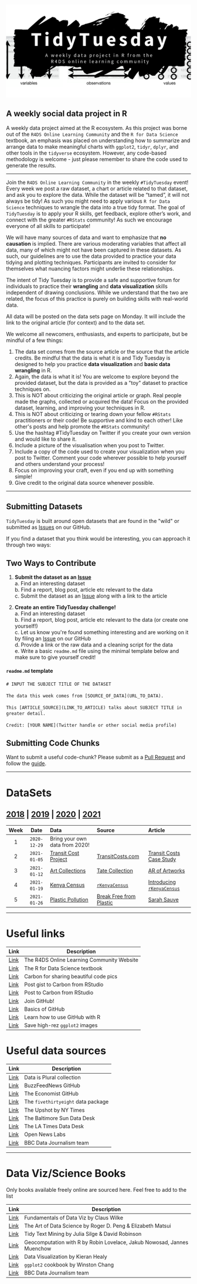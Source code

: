 ![](static/tt_logo.png)

## A weekly social data project in R

A weekly data project aimed at the R ecosystem. As this project was borne out of the `R4DS Online Learning Community` and the `R for Data Science` textbook, an emphasis was placed on understanding how to summarize and arrange data to make meaningful charts with `ggplot2`, `tidyr`, `dplyr`, and other tools in the `tidyverse` ecosystem. However, any code-based methodology is welcome - just please remember to share the code used to generate the results.

***

Join the `R4DS Online Learning Community` in the weekly `#TidyTuesday` event! Every week we post a raw dataset, a chart or article related to that dataset, and ask you to explore the data. While the dataset will be “tamed”, it will not always be tidy! As such you might need to apply various `R for Data Science` techniques to wrangle the data into a true tidy format. The goal of `TidyTuesday` is to apply your R skills, get feedback, explore other’s work, and connect with the greater `#RStats` community! As such we encourage everyone of all skills to participate! 

We will have many sources of data and want to emphasize that **no causation** is implied. There are various moderating variables that affect all data, many of which might not have been captured in these datasets. As such, our guidelines are to use the data provided to practice your data tidying and plotting techniques. Participants are invited to consider for themselves what nuancing factors might underlie these relationships. 

The intent of Tidy Tuesday is to provide a safe and supportive forum for individuals to practice their **wrangling** and **data visualization** skills independent of drawing conclusions. While we understand that the two are related, the focus of this practice is purely on building skills with real-world data.

All data will be posted on the data sets page on Monday. It will include the link to the original article (for context) and to the data set. 

We welcome all newcomers, enthusiasts, and experts to participate, but be mindful of a few things:

1. The data set comes from the source article or the source that the article credits. Be mindful that the data is what it is and Tidy Tuesday is designed to help you practice **data visualization** and **basic data wrangling** in R.  
2. Again, the data is what it is! You are welcome to explore beyond the provided dataset, but the data is provided as a "toy" dataset to practice techniques on.  
3. This is NOT about criticizing the original article or graph. Real people made the graphs, collected or acquired the data! Focus on the provided dataset, learning, and improving your techniques in R.  
4. This is NOT about criticizing or tearing down your fellow `#RStats` practitioners or their code! Be supportive and kind to each other! Like other's posts and help promote the `#RStats` community!  
4. Use the hashtag #TidyTuesday on Twitter if you create your own version and would like to share it.
5. Include a picture of the visualisation when you post to Twitter.  
6. Include a copy of the code used to create your visualization when you post to Twitter. Comment your code wherever possible to help yourself and others understand your process!  
7. Focus on improving your craft, even if you end up with something simple!  
8. Give credit to the original data source whenever possible.  

***

## Submitting Datasets

`TidyTuesday` is built around open datasets that are found in the "wild" or submitted as [Issues](https://github.com/rfordatascience/tidytuesday/issues) on our GitHub.

If you find a dataset that you think would be interesting, you can approach it through two ways:

## Two Ways to Contribute

1. **Submit the dataset as an [Issue](https://github.com/rfordatascience/tidytuesday/issues)**  
a. Find an interesting dataset  
b. Find a report, blog post, article etc relevant to the data   
c. Submit the dataset as an [Issue](https://github.com/rfordatascience/tidytuesday/issues) along with a link to the article  

2. **Create an entire TidyTuesday challenge!**  
a. Find an interesting dataset  
b. Find a report, blog post, article etc relevant to the data (or create one yourself!)  
c. Let us know you're found something interesting and are working on it by filing an [Issue](https://github.com/rfordatascience/tidytuesday/issues) on our GitHub  
d. Provide a link or the raw data and a cleaning script for the data  
e. Write a basic `readme.md` file using the minimal template below and make sure to give yourself credit! 

#### `readme.md` template

```
# INPUT THE SUBJECT TITLE OF THE DATASET

The data this week comes from [SOURCE_OF_DATA](URL_TO_DATA). 

This [ARTICLE_SOURCE](LINK_TO_ARTICLE) talks about SUBJECT TITLE in greater detail.

Credit: [YOUR NAME](Twitter handle or other social media profile)
```

## Submitting Code Chunks
Want to submit a useful code-chunk? Please submit as a [Pull Request](https://github.com/rfordatascience/tidytuesday/tree/master/community_resources/code_chunks) and follow the [guide](https://github.com/rfordatascience/tidytuesday/blob/master/community_resources/code_chunks/readme.md).

***

# DataSets
## [2018](data/2018) | [2019](data/2019) | [2020](data/2020)  | [2021](data/2021)

| Week | Date | Data | Source | Article
| :---: | :---: | :--- | :--- | :---|
| 1 | `2020-12-29` | Bring your own data from 2020! | | |
| 2 | `2021-01-05` | [Transit Cost Project](data/2021/2021-01-05/readme.md) | [TransitCosts.com](https://transitcosts.com/) | [Transit Costs Case Study](https://transitcosts.com/city/boston-case-the-story-of-the-green-line-extension/) |
| 3 | `2021-01-12` | [Art Collections](data/2021/2021-01-12/readme.md) | [Tate Collection](http://bit.ly/3sev5lM) | [AR of Artworks](https://josephlewis.github.io/aspect.html) |
| 4 | `2021-01-19` | [Kenya Census](data/2021/2021-01-19/readme.md) | [`rKenyaCensus`](https://github.com/Shelmith-Kariuki/rKenyaCensus) | [Introducing `rKenyaCensus`](https://shelkariuki.netlify.app/post/rkenyacensus/) |
| 5 | `2021-01-26` | [Plastic Pollution](data/2021/2021-01-26/readme.md) | [Break Free from Plastic](https://www.breakfreefromplastic.org) | [Sarah Sauve](https://github.com/sarahsauve/TidyTuesdays/blob/master/BFFPDashboard/BlogPost.md) |


***  

# Useful links

| Link | Description |
| --- | --- |
| [Link](https://www.rfordatasci.com) | The R4DS Online Learning Community Website|
| [Link](http://r4ds.had.co.nz/) | The R for Data Science textbook |
| [Link](https://carbon.now.sh/) | Carbon for sharing beautiful code pics |
| [Link](https://github.com/MilesMcBain/gistfo) | Post gist to Carbon from RStudio |
| [Link](https://github.com/yonicd/carbonate) | Post to Carbon from RStudio |
| [Link](https://github.com/join) | Join GitHub! |
| [Link](https://guides.github.com/activities/hello-world/) | Basics of GitHub |
| [Link](https://happygitwithr.com/) | Learn how to use GitHub with R |
| [Link](http://ggplot2.tidyverse.org/reference/ggsave.html) | Save high-rez `ggplot2` images |

# Useful data sources

| Link | Description |
| --- | --- |
| [Link](https://docs.google.com/spreadsheets/d/1wZhPLMCHKJvwOkP4juclhjFgqIY8fQFMemwKL2c64vk/edit#gid=0) | Data is Plural collection |
| [Link](https://github.com/BuzzFeedNews/everything/blob/master/README.md) | BuzzFeedNews GitHub |
| [Link](https://github.com/theeconomist/) | The Economist GitHub |
| [Link](https://cran.r-project.org/web/packages/fivethirtyeight/fivethirtyeight.pdf) | The `fivethirtyeight` data package 
| [Link](https://github.com/TheUpshot) | The Upshot by NY Times |
| [Link](https://github.com/baltimore-sun-data) | The Baltimore Sun Data Desk |
| [Link](https://github.com/datadesk) | The LA Times Data Desk |
| [Link](https://github.com/OpenNewsLabs/news-graphics-team) | Open News Labs |
| [Link](https://t.co/BMvJO2dT1o) | BBC Data Journalism team |

***

# Data Viz/Science Books

Only books available freely online are sourced here. Feel free to add to the list

| Link | Description |
| --- | --- |
| [Link](https://serialmentor.com/dataviz/) | Fundamentals of Data Viz by Claus Wilke |
| [Link](https://bookdown.org/rdpeng/artofdatascience/) | The Art of Data Science by Roger D. Peng & Elizabeth Matsui |
| [Link](https://www.tidytextmining.com/) | Tidy Text Mining by Julia Silge & David Robinson |
| [Link](https://geocompr.robinlovelace.net/) | Geocomputation with R by Robin Lovelace, Jakub Nowosad, Jannes Muenchow |
| [Link](https://socviz.co/index.html#preface) | Data Visualization by Kieran Healy |
| [Link](http://www.cookbook-r.com/Graphs/) | `ggplot2` cookbook by Winston Chang |
 [Link](https://medium.com/bbc-visual-and-data-journalism/how-the-bbc-visual-and-data-journalism-team-works-with-graphics-in-r-ed0b35693535) | BBC Data Journalism team |
